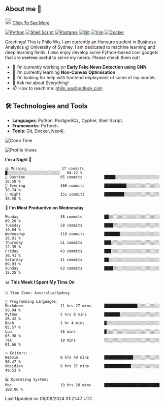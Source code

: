 ## About me 🤗

<a href="#"><img src="https://media.giphy.com/media/hvRJCLFzcasrR4ia7z/giphy.gif" width="20px" height="20px"></a> [Click To See More](https://codeboyphilo.github.io)

[![Python](https://img.shields.io/badge/python-3670A0?style=for-the-badge&logo=python&logoColor=ffdd54)](#)
[![Shell Script](https://img.shields.io/badge/shell_script-%23121011.svg?style=for-the-badge&logo=gnu-bash&logoColor=white)](#)
[![Postgres](https://img.shields.io/badge/postgres-%23316192.svg?style=for-the-badge&logo=postgresql&logoColor=white)](#)
[![Git](https://img.shields.io/badge/git-%23F05033.svg?style=for-the-badge&logo=git&logoColor=white)](#)
[![Vim](https://img.shields.io/badge/VIM-%2311AB00.svg?style=for-the-badge&logo=vim&logoColor=white)](#)
[![Docker](https://img.shields.io/badge/docker-%230db7ed.svg?style=for-the-badge&logo=docker&logoColor=white)](#)

Greetings! This is Philo Wu. I am currently an Honours student in Business Analytics \@ University of Sydney. I am dedicated to machine learning and deep learning fields. I also enjoy develop some Python-based cool gadgets that are ~~useless~~ useful to serve my needs. Please check them out!

- 🔭 I’m currently working on **Early Fake News Detection using GNN**
- 🌱 I’m currently learning **Non-Convex Optimisation**
- 🤔 I’m looking for help with frontend deployment of some of my models
- 💬 Ask me about Everything!
- 📫 How to reach me: philo_wu@outlook.com

## 🛠 Technologies and Tools
- **Languages**: Python, PostgreSQL, Cypher, Shell Script.
- **Frameworks**: PyTorch.
- **Tools**: Git, Docker, Neo4j.

<!--START_SECTION:waka-->
![Code Time](http://img.shields.io/badge/Code%20Time-364%20hrs%2021%20mins-blue)

![Profile Views](http://img.shields.io/badge/Profile%20Views-0-blue)

**I'm a Night 🦉** 

```text
🌞 Morning                17 commits          █░░░░░░░░░░░░░░░░░░░░░░░░   04.12 % 
🌆 Daytime                85 commits          █████░░░░░░░░░░░░░░░░░░░░   20.58 % 
🌃 Evening                160 commits         ██████████░░░░░░░░░░░░░░░   38.74 % 
🌙 Night                  151 commits         █████████░░░░░░░░░░░░░░░░   36.56 % 
```
📅 **I'm Most Productive on Wednesday** 

```text
Monday                   38 commits          ██░░░░░░░░░░░░░░░░░░░░░░░   09.20 % 
Tuesday                  58 commits          ████░░░░░░░░░░░░░░░░░░░░░   14.04 % 
Wednesday                119 commits         ███████░░░░░░░░░░░░░░░░░░   28.81 % 
Thursday                 51 commits          ███░░░░░░░░░░░░░░░░░░░░░░   12.35 % 
Friday                   43 commits          ███░░░░░░░░░░░░░░░░░░░░░░   10.41 % 
Saturday                 41 commits          ██░░░░░░░░░░░░░░░░░░░░░░░   09.93 % 
Sunday                   63 commits          ████░░░░░░░░░░░░░░░░░░░░░   15.25 % 
```


📊 **This Week I Spent My Time On** 

```text
🕑︎ Time Zone: Australia/Sydney

💬 Programming Languages: 
Markdown                 11 hrs 27 mins      ███████████████░░░░░░░░░░   58.94 % 
Python                   5 hrs 8 mins        ███████░░░░░░░░░░░░░░░░░░   26.42 % 
Bash                     1 hr 4 mins         █░░░░░░░░░░░░░░░░░░░░░░░░   05.57 % 
Lua                      46 mins             █░░░░░░░░░░░░░░░░░░░░░░░░   03.98 % 
TeX                      19 mins             ░░░░░░░░░░░░░░░░░░░░░░░░░   01.66 % 

🔥 Editors: 
Neovim                   9 hrs 48 mins       █████████████░░░░░░░░░░░░   50.47 % 
Obsidian                 9 hrs 37 mins       ████████████░░░░░░░░░░░░░   49.53 % 

💻 Operating System: 
Mac                      19 hrs 26 mins      █████████████████████████   100.00 % 
```


 Last Updated on 06/08/2024 01:21:47 UTC
<!--END_SECTION:waka-->
